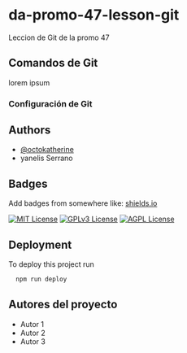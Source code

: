 # da-promo-47-lesson-git
Leccion de Git de la promo 47

## Comandos de Git

lorem ipsum    

### Configuración de Git

## Authors

- [@octokatherine](https://www.github.com/octokatherine)
- yanelis Serrano


## Badges

Add badges from somewhere like: [shields.io](https://shields.io/)

[![MIT License](https://img.shields.io/badge/License-MIT-green.svg)](https://choosealicense.com/licenses/mit/)
[![GPLv3 License](https://img.shields.io/badge/License-GPL%20v3-yellow.svg)](https://opensource.org/licenses/)
[![AGPL License](https://img.shields.io/badge/license-AGPL-blue.svg)](http://www.gnu.org/licenses/agpl-3.0)


## Deployment

To deploy this project run

```bash
  npm run deploy
```


## Autores del proyecto
- Autor 1
- Autor 2
- Autor 3
